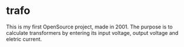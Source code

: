 # trafo
This is my first OpenSource project, made in 2001. The purpose is to calculate transformers by entering its input voltage, output voltage and eletric current.

